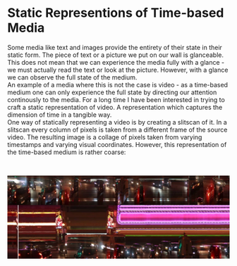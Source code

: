 # Static Representions of Time-based Media

Some media like text and images provide the entirety of their state in their static form. The piece of text or a picture we put on our wall is glanceable. This does not mean that we can experience the media fully with a glance - we must actually read the text or look at the picture. However, with a glance we can observe the full state of the medium.<br>
An example of a media where this is not the case is video - as a time-based medium one can only experience the full state by directing our attention continously to the media. For a long time I have been interested in trying to craft a static representation of video. A representation which captures the dimension of time in a tangible way.<br>
One way of statically representing a video is by creating a slitscan of it. In a slitscan every column of pixels is taken from a different frame of the source video. The resulting image is a collage of pixels taken from varying timestamps and varying visual coordinates. However, this representation of the time-based medium is rather coarse:

<br>

![alt text](img/slitscan_video.png)
